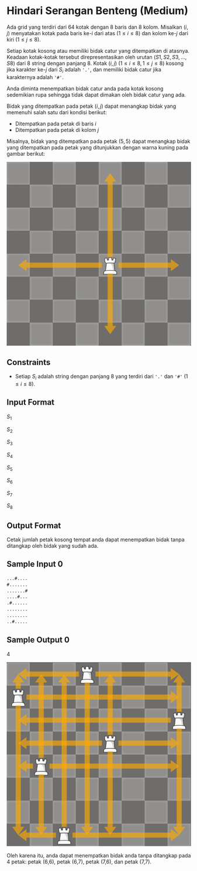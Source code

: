# Hindari Serangan Benteng (Medium)

Ada grid yang terdiri dari 64 kotak dengan 8 baris dan 8 kolom. Misalkan $\left( i,j \right)$ menyatakan kotak pada baris ke-$i$ dari atas $\left( 1 \leq i \leq 8 \right)$ dan kolom ke-$j$ dari kiri $\left( 1 \leq j \leq 8 \right)$.

Setiap kotak kosong atau memiliki bidak catur yang ditempatkan di atasnya. Keadaan kotak-kotak tersebut direpresentasikan oleh urutan $\left( S1,S2,S3,…,S8 \right)$
dari 8 string dengan panjang 8. Kotak $\left( i,j \right)$ $\left( 1 \leq i \leq 8,1 \leq j \leq 8 \right)$ kosong jika karakter ke-$j$ dari $S_i$ adalah `'.'`, dan memiliki bidak catur jika karakternya adalah `'#'`.

Anda diminta menempatkan bidak catur anda pada kotak kosong sedemikian rupa sehingga tidak dapat dimakan oleh bidak catur yang ada.

Bidak yang ditempatkan pada petak $\left( i,j \right)$ dapat menangkap bidak yang memenuhi salah satu dari kondisi berikut:

- Ditempatkan pada petak di baris $i$
- Ditempatkan pada petak di kolom $j$

Misalnya, bidak yang ditempatkan pada petak $\left( 5,5 \right)$ dapat menangkap bidak yang ditempatkan pada petak yang ditunjukkan dengan warna kuning pada gambar berikut:

![Rook at 5,5](https://github.com/SyafaHadyan/learn/blob/main/src/java/syafa/java/eling/uap2024/Pictures/Rook-0.png)

## Constraints

- Setiap $S_i$ adalah string dengan panjang 8 yang terdiri dari `'.'` dan `'#'` $\left( 1 \leq i \leq 8 \right)$.

## Input Format

$S_1$

$S_2$

$S_3$

$S_4$

$S_5$

$S_6$

$S_7$

$S_8$
​

## Output Format

Cetak jumlah petak kosong tempat anda dapat menempatkan bidak tanpa ditangkap oleh bidak yang sudah ada.

## Sample Input 0

```txt
...#....
#.......
.......#
....#...
.#......
........
........
..#.....
```

## Sample Output 0

4

![Input 0](https://github.com/SyafaHadyan/learn/blob/main/src/java/syafa/java/eling/uap2024/Pictures/Rook-1.png)

Oleh karena itu, anda dapat menempatkan bidak anda tanpa ditangkap pada 4 petak: petak (6,6), petak (6,7), petak (7,6), dan petak (7,7).
